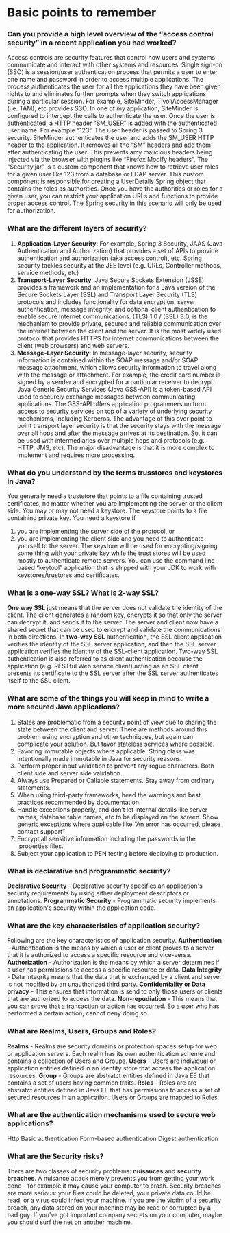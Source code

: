 # Basic points to remember

### Can you provide a high level overview of the “access control security” in a recent application you had worked?
Access controls are security features that control how users and systems communicate and interact with other systems and resources.
Single sign-on (SSO) is a session/user authentication process that permits a user to enter one name and password in order to access multiple applications. The process authenticates the user for all the applications they have been given rights to and eliminates further prompts when they switch applications during a particular session. For example, SiteMinder, TivoliAccessManager (i.e. TAM), etc provides SSO. 
In one of my application, SiteMinder is configured to intercept the calls to authenticate the user. 
Once the user is authenticated, a HTTP header “SM_USER” is added with the 
authenticated user name. For example “123”. The user header is passed to 
Spring 3 security. 
SiteMinder authenticates the user and adds the SM_USER HTTP header to the application. It removes all the “SM” headers and add them after authenticating the user. This prevents amy malicious headers being injected via the browser with plugins like “Firefox Modify headers”.
The “Security.jar” is a custom component that knows how 
to retrieve user roles for a given user like 123 from a database or LDAP 
server. This custom component is responsible for creating a UserDetails 
Spring object that contains the roles as authorities. Once you have the 
authorities or roles for a given user, you can restrict your application 
URLs and functions to provide proper access control.
The Spring security in this scenario will only be used for authorization.

### What are the different layers of security?
1. **Application-Layer Security**: For example, Spring 3 Security, JAAS (Java Authentication and Authorization) that provides a set of APIs to provide authentication and authorization (aka access control), etc. Spring security tackles security at the JEE level (e.g. URLs, Controller methods, service methods, etc)
2. **Transport-Layer Security**: Java Secure Sockets Extension (JSSE) provides a framework and an implementation for a Java version of the Secure Sockets Layer (SSL) and Transport Layer Security (TLS) protocols and includes functionality for data encryption, server authentication, message integrity, and optional client authentication to enable secure Internet communications. (TLS) 1.0 / (SSL) 3.0, is the mechanism to provide private, secured and reliable communication over the internet between the client and the server. It is the most widely used protocol that provides HTTPS for internet communications between the client (web browsers) and web servers.
3. **Message-Layer Security**: In message-layer security, security information is contained within the SOAP message and/or SOAP message attachment, which allows security information to travel along with the message or attachment. For example, the credit card number is signed by a sender and encrypted for a particular receiver to decrypt. Java Generic Security Services (Java GSS-API) is a token-based API used to securely exchange messages between communicating applications. The GSS-API offers application programmers uniform access to security services on top of a variety of underlying security mechanisms, including Kerberos. The advantage of this over point to point transport layer security is that the security stays with the message over all hops and after the message arrives at its destination. So, it can be used with intermediaries over multiple hops and protocols (e.g. HTTP, JMS, etc). The major disadvantage is that it is more complex to implement and requires more processing.

### What do you understand by the terms trusstores and keystores in Java?
You generally need a truststore that points to a file containing trusted certificates, no matter whether you are implementing the server or the client side. You may or may not need a keystore. The keystore points to a file containing private key. You need a keystore if
1) you are implementing the server side of the protocol, or
2) you are implementing the client side and you need to authenticate yourself to the server.
The keystore will be used for encrypting/signing some thing with your private key while the trust stores will be used mostly to authenticate remote servers. You can use the command line based “keytool” application that is shipped with your JDK to work with keystores/trustores and certificates.

### What is a one-way SSL? What is 2-way SSL?
**One way SSL** just means that the server does not validate the identity of the client. The client generates a random key, encrypts it so that only the server can decrypt it, and sends it to the server. The server and client now have a shared secret that can be used to encrypt and validate the communications in both directions.
In **two-way SSL** authentication, the SSL client application verifies the identity of the SSL server application, and then the SSL server application verifies the identity of the SSL-client application. Two-way SSL authentication is also referred to as client authentication because the application (e.g. RESTful Web service client) acting as an SSL client presents its certificate to the SSL server after the SSL server authenticates itself to the SSL client.

### What are some of the things you will keep in mind to write a more secured Java applications?
1. States are problematic from a security point of view due to sharing the state between the client and server. There are methods around this problem using encryption and other techniques, but again can complicate your solution. But favor stateless services where possible.
2. Favoring immutable objects where applicable. String class was intentionally made immutable in Java for security reasons.
3. Perform proper input validation to prevent any rogue characters. Both client side and server side validation.
4. Always use Prepared or Callable statements. Stay away from ordinary statements.
5. When using third-party frameworks, heed the warnings and best practices recommended by documentation.
6. Handle exceptions properly, and don’t let internal details like server names, database table names, etc to be displayed on the screen. Show generic exceptions where applicable like “An error has occurred, please contact support”
7. Encrypt all sensitive information including the passwords in the .properties files.
8. Subject your application to PEN testing before deploying to production.

### What is declarative and programmatic security?
**Declarative Security** - Declarative security specifies an application's security requirements by using either deployment descriptors or annotations.
**Programmatic Security** - Programmatic security implements an application's security within the application code.

### What are the key characteristics of application security?
Following are the key characteristics of application security.
**Authentication** - Authentication is the means by which a user or client proves to a server that it is authorized to access a specific resource and vice-versa.
**Authorization** - Authorization is the means by which a server determines if a user has permissions to access a specific resource or data.
**Data Integrity** - Data integrity means that the data that is exchanged by a client and server is not modified by an unauthorized third party.
**Confidentiality or Data privacy** - This ensures that information is send to only those users or clients that are authorized to access the data.
**Non-repudiation** - This means that you can prove that a transaction or action has occurred. So a user who has performed a certain action, cannot deny doing so.


### What are Realms, Users, Groups and Roles?
**Realms** - Realms are security domains or protection spaces setup for web or application servers. Each realm has its own authentication scheme and contains a collection of Users and Groups.
**Users** - Users are individual or application entities defined in an identity store that access the application resources.
**Group** - Groups are abstratct entities defined in Java EE that contains a set of users having common traits.
**Roles** - Roles are are abstratct entities defined in Java EE that has permissions to access a set of secured resources in an application. Users or Groups are mapped to Roles.

### What are the authentication mechanisms used to secure web applications?
Http Basic authentication
Form-based authentication
Digest authentication

### What are the Security risks? 
There are two classes of security problems: **nuisances** and **security breaches**. A nuisance attack merely prevents you from getting your work done - for example it may cause your computer to crash. Security breaches are more serious: your files could be deleted, your private data could be read, or a virus could infect your machine.
If you are the victim of a security breach, any data stored on your machine may be read or corrupted by a bad guy. If you've got important company secrets on your computer, maybe you should surf the net on another machine.